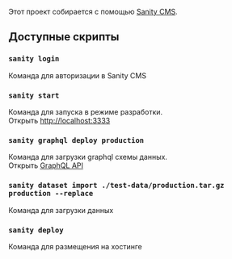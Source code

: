 Этот проект собирается с помощью [Sanity CMS](https://www.sanity.io/).

## Доступные скрипты

### `sanity login`

Команда для авторизации в Sanity CMS

### `sanity start`

Команда для запуска в режиме разработки.<br />
Открыть [http://localhost:3333](http://localhost:3333)

### `sanity graphql deploy production`

Команда для загрузки graphql схемы данных.<br />
Открыть [GraphQL API](https://dr5z3qwe.api.sanity.io/v1/graphql/production/default)

### `sanity dataset import ./test-data/production.tar.gz production --replace`

Команда для загрузки данных

### `sanity deploy`

Команда для размещения на хостинге
